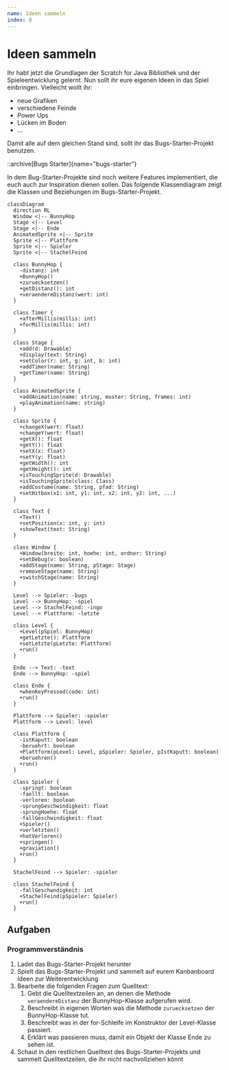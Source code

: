 ```yaml
---
name: Ideen sammeln
index: 0
---
```


# Ideen sammeln

Ihr habt jetzt die Grundlagen der Scratch for Java Bibliothek und der Spieleentwicklung gelernt. Nun sollt ihr eure eigenen Ideen in das Spiel einbringen. Vielleicht wollt ihr:

- neue Grafiken
- verschiedene Feinde
- Power Ups
- Lücken im Boden
- ...

Damit alle auf dem gleichen Stand sind, sollt ihr das Bugs-Starter-Projekt benutzen.

::archive[Bugs Starter]{name="bugs-starter"}

In dem Bug-Starter-Projekte sind noch weitere Features implementiert, die euch auch zur Inspiration dienen sollen. Das folgende Klassendiagram zeigt die Klassen und Beziehungen im Bugs-Starter-Projekt.

```mermaid
classDiagram 
  direction RL
  Window <|-- BunnyHop
  Stage <|-- Level
  Stage <|-- Ende
  AnimatedSprite <|-- Sprite
  Sprite <|-- Plattform
  Sprite <|-- Spieler
  Sprite <|-- StachelFeind
  
  class BunnyHop {
    -distanz: int
    +BunnyHop()
    +zuruecksetzen()
    +getDistanz(): int
    +veraendereDistanz(wert: int)
  }
  
  class Timer {
    +afterMillis(millis: int)
    +forMillis(millis: int)
  }
  
  class Stage {
    +add(d: Drawable)
    +display(text: String)
    +setColor(r: int, g: int, b: int)
    +addTimer(name: String)
    +getTimer(name: String)
  }
  
  class AnimatedSprite {
    +addAnimation(name: string, muster: String, frames: int)
    +playAnimation(name: string)
  }
  
  class Sprite {
    +changeX(wert: float)
    +changeY(wert: float)
    +getX(): float
    +getY(): float
    +setX(x: float)
    +setY(y: float)
    +getWidth(): int
    +getHeight(): int
    +isTouchingSprite(d: Drawable)
    +isTouchingSprite(class: Class)
    +addCostume(name: String, pfad: String)
    +setHitbox(x1: int, y1: int, x2: int, y2: int, ...)
  }
  
  class Text {
    +Text()
    +setPosition(x: int, y: int)
    +showText(text: String)
  }
  
  class Window {
    +Window(breite: int, hoehe: int, ordner: String)
    +setDebug(v: boolean)
    +addStage(name: String, pStage: Stage)
    +removeStage(name: String)
    +switchStage(name: String)
  }
  
  Level --> Spieler: -bugs
  Level --> BunnyHop: -spiel
  Level --> StachelFeind: -ingo
  Level --> Plattform: -letzte
  
  class Level {
    +Level(pSpiel: BunnyHop)
    +getLetzte(): Plattform
    +setLetzte(pLetzte: Plattform)
    +run()
  }
  
  Ende --> Text: -text
  Ende --> BunnyHop: -spiel
  
  class Ende {
    +whenKeyPressed(code: int)
    +run()
  }
  
  Plattform --> Spieler: -spieler
  Plattform --> Level: level
  
  class Plattform {
    -istKaputt: boolean
    -beruehrt: boolean
    +Plattform(pLevel: Level, pSpieler: Spieler, pIstKaputt: boolean)
    +beruehren()
    +run()
  }
  
  class Spieler {
    -springt: boolean
    -faellt: boolean
    -verloren: boolean
    -sprungGeschwindigkeit: float
    -sprungHoehe: float
    -fallGeschwindigkeit: float
    +Spieler()
    +verletzten()
    +hatVerloren()
    +springen()
    +graviation()
    +run()
  }
  
  StachelFeind --> Spieler: -spieler
  
  class StachelFeind {
    -fallGeschwndigkeit: int
    +StachelFeind(pSpieler: Spieler)
    +run()
  }
```

## Aufgaben

### Programmverständnis

1. Ladet das Bugs-Starter-Projekt herunter
2. Spielt das Bugs-Starter-Projekt und sammelt auf eurem Kanbanboard Ideen zur Weiterentwicklung
3. Bearbeite die folgenden Fragen zum Quelltext:
    1. Gebt die Quelltextzeilen an, an denen die Methode `veraendereDistanz` der BunnyHop-Klasse aufgerufen wird.
    2. Beschreibt in eigenen Worten was die Methode `zuruecksetzen` der BunnyHop-Klasse tut.
    3. Beschreibt was in der for-Schleife im Konstruktor der Level-Klasse passiert. 
    4. Erklärt was passieren muss, damit ein Objekt der Klasse Ende zu sehen ist.
4. Schaut in den restlichen Quelltext des Bugs-Starter-Projekts und sammelt Quelltextzeilen, die ihr nicht nachvollziehen könnt